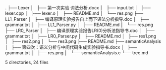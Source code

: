 .
├── Lexer
│   ├── 第一次实验 词法分析.docx
│   ├── input.txt
│   ├── lexer.cpp
│   ├── lexer.o
│   ├── README.md
│   └── res.png
├── LL1_Parser
│   ├── 编译原理实验报告自上而下语法分析指导.doc
│   ├── grammar.txt
│   ├── LL1_Parser.py
│   ├── README.md
│   └── res.png
├── LR0_Parser
│   ├── 编译原理实验报告LR(0)分析法指导书.doc
│   ├── grammar.txt
│   ├── LR0_Parser.py
│   ├── README.md
│   ├── res1.png
│   ├── res2.png
│   └── res3.png
├── README.md
├── semanticAnalysis
│   ├── 第四次：语义分析与中间代码生成实验指导书.docx
│   ├── grammar.txt
│   ├── res.png
│   └── semanticAnalysis.c
└── tree.md

5 directories, 24 files
